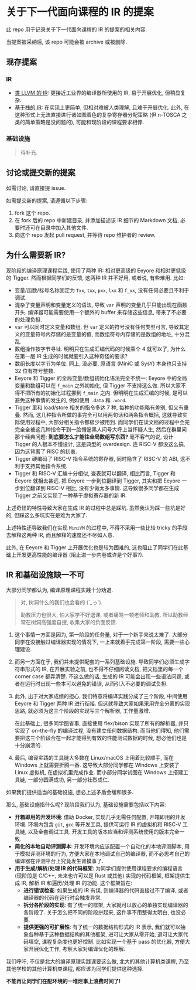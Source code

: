 # 关于下一代面向课程的 IR 的提案

此 repo 用于记录关于下一代面向课程的 IR 的提案的相关内容.

当提案被采纳后, 该 repo 可能会被 archive 或被删除.

## 现存提案

### IR

* [类 LLVM 的 IR](/llvm-like): 更接近工业界的编译器所使用的 IR, 易于开展优化, 但稍显复杂.
* [基于栈的 IR](/stack): 在实现上更简单, 但相对难被人类理解, 且难于开展优化. 此外, 在这种形式上无法直接进行诸如图着色的复杂寄存器分配策略 (但 n-TOSCA 之类的简单策略是没问题的), 可能和现阶段的课程要求相悖.

### 基础设施

> 待补充.

## 讨论或提交新的提案

如需讨论, 请直接提 issue.

如需提交新的提案, 请遵循以下步骤:

1. fork 这个 repo.
2. 在 fork 后的 repo 中新建目录, 并添加描述该 IR 细节的 Markdown 文档, 必要时还可在目录中加入其他文件.
3. 向这个 repo 发起 pull request, 并等待 repo 维护者的 review.

## 为什么需要新 IR?

现阶段的编译原理课程实践, 使用了两种 IR: 相对更高级的 Eeyore 和相对更低级的 Tigger. 然而根据同学们的反馈, 这两种 IR 并不好用, 或者说, 有些难用. 比如:

* 变量/函数/标号名称固定为 `Txx`, `txx`, `pxx`, `lxx` 和 `f_xx`, 没有任何必要且不利于调试.
* 混杂了变量声明和变量定义的语法, 导致 `var` 声明的变量几乎只能出现在函数开头. 编译器可能需要使用一个额外的 buffer 来存储这些信息, 带来了不必要的处理负担.
* `var` 可以同时定义变量和数组, 但 `var` 定义的符号没有任何类型可言, 导致其定义的变量符号内存储的是变量的值, 而数组符号内存储的是数组的地址, 十分混乱.
* 数组操作按字节寻址. 明明只在生成汇编代码的时候乘个 4 就可以了, 为什么在第一层 IR 生成的时候就要引入这种奇怪的要求?
* 数组长度以字节为单位. 同上, 没必要, 原语言 (MiniC 或 SysY) 本身也只支持 32 位有符号整数.
* Eeyore 和 Tigger 的全局变量/数组初始化语法完全不统一: Eeyore 中的全局变量和数组可以在 `f_main` 之外初始化, 但 Tigger 不支持这么做. 所以大家不得不把所有的初始化过程挪到 `f_main` 之内. 但明明在生成汇编的时候, 是可以避免这种事情的发生的, 例如使用 `.data` 和 `.word`.
* Tigger 里和 load/store 相关的指令多达 7 种, 每种的功能略有差别, 但又有重叠. 然而, 这几种指令所做的事完全可以用两句话和两条指令概括, 这就导致实际使用过程中, 大部分相关指令都极少被用到. 而同学们在读文档的过程中会完完全全被这几种指令干到一脸懵逼黑人问号大呼上当怀疑人生, 然后在群里问那个经典问题: **到底要怎么才能往全局数组写东西?** 毫不客气的说, 设计 Tigger 的人根本不懂设计, 这是典型的 overdesign. 连 RISC-V 都没这么搞, 因为这背离了 RISC 的初衷.
* Tigger 硬编码了 RISC-V 指令系统的寄存器, 同时隐含了 RISC-V 的 ABI, 这不利于支持其他指令系统.
* Tigger 和 RISC-V 汇编十分相似, 查表就可以翻译, 相比而言, Tigger 和 Eeyore 就相去甚远. 把 Eeyore 一步到位翻译到 Tigger, 其实和把 Eeyore 一步到位翻译到 RISC-V 相比, 没有少做太多事情. 这导致很多同学都在生成 Tigger 之前又实现了一种基于虚拟寄存器的新 IR.

上述奇怪的特性导致大家在生成 IR 的过程中总是踩坑. 虽然我认为踩一些坑是好的, 但踩这么多坑实在是难为大家了.

上述特性还导致我们在实现 `MiniVM` 的过程中, 不得不采用一些比较 tricky 的手段去解释这两种 IR, 而且解释的速度还不尽如人意.

此外, 在 Eeyore 和 Tigger 上开展优化也是较为困难的, 这也阻止了同学们在此基础上开发更高性能的编译器 (阻止进一步内卷或许是个好事?).

## IR 和基础设施缺一不可

大部分同学都认为, 编译原理课程实践十分劝退.

> 对, 树洞什么的我们也会看的 (´_っ`).
>
> 助教压力也很大, 怕大家学不好退课, 或者痛骂一顿老师和助教. 所以助教经常在树洞高强度自搜, 收集大家的负面反馈.

1. 这个事情一方面是因为, 第一阶段的任务量, 对于一个新手来说太难了. 大部分同学在没接触过编译器实现的情况下, 一上来就着手完成第一阶段, 需要一些心理建设.

2. 而另一方面在于, 我们并未提供配套的一系列基础设施. 导致同学们必须生成字符串形式的 IR, 在开展实验之前, 也不得不仔细阅读文档, 把文档里的每一个 corner case 都弄清楚. 不这么做的话, 生成的 IR 可能会出现一些语法问题, 或者在运行时出现一些本可以避免的错误, 从而引入不必要的调试负担.

3. 此外, 出于对大家成绩的担心, 我们特意将编译实践分成了三个阶段, 中间使用 Eeyore 和 Tigger 两种 IR 进行衔接. 但这就导致大家如果采用完全分离的实现思路, 就必须为这三个阶段的实现写三个解析器, 工作量激增.

    在此基础上, 很多同学图省事, 直接使用 flex/bison 实现了所有的解析器, 并只实现了 on-the-fly 的编译过程, 没有建立任何数据结构. 而当他们得知, 他们需要把这三个阶段合在一起才能得到有效的性能测试数据的时候, 想必他们也是十分崩溃的.

4. 最后, 编译实践的工具链大多数在 Linux/macOS 上用着比较顺手, 而在 Windows 上就需要折腾一番. 这导致大部分同学都在 Windows 上安装了 Linux 虚拟机, 在虚拟机里完成作业. 而小部分同学试图在 Windows 上搭建工具链, 一部分圆满成功, 另一部分壮烈成仁.

如果我们提供适当的基础设施, 想必上述矛盾会缓和很多.

那么, 基础设施指什么呢? 现阶段我们认为, 基础设施需要包括以下内容:

* **开箱即用的开发环境**: 借助 Docker, 实现几乎无需任何配置, 开箱即用的开发环境. 环境内包含 `git`, `gcc` 等开发工具, 提供可运行 IR 的虚拟机和 RISC-V 工具链, 以及全套调试工具. 开发工具的版本应当和评测系统使用的版本完全一致.
* **简化的本地自动评测脚本**: 开发环境内应该配置一个自动化的本地评测脚本, 用于模拟评测环境的行为, 方便大家在本地调试自己的编译器, 而不必思考自己的编译器在评测平台上究竟发生肾摸事了.
* **用于生成/解析/处理 IR 的代码框架**: 为同学们提供使用课程要求的编程语言 (现阶段是 C/C++, 未来也许可以是 Rust 或其他) 实现的代码框架, 框架提供生成 IR, 解析 IR 和遍历/处理 IR 的功能. 这个框架旨在:
  * **进行错误检查**: 如果生成的 IR 有误, 则编译器的代码直接过不了编译, 或者编译器的代码在运行时会触发异常.
  * **拆分各阶段的实现**: 有了统一的框架, 大家就可以放心的单独实现编译器的各阶段了. 关于怎么把不同的阶段拼起来, 这件事不用整得太明白, 也没必要.
  * **提供更强的可扩展性**: 有了统一的数据结构形式的 IR 表示, 我们就可以抽象各种基于这种数据结构的其他框架, 进可让大家从零开始, 退可让大家代码填空, 课程复杂度也更好控制. 比如实现一个基于 pass 的优化器, 方便大家开展优化工作, 考察大家对编译优化的理解.

我们呼吁, 不仅是北大的编译原理实践课要这么做, 北大的其他计算机类课程, 乃至其他学校的其他计算机类课程, 都应该为同学们提供这种选择.

**不能再让同学们在配环境的一堆烂事上浪费时间了!**

